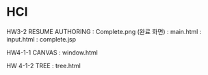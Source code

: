 # HCI
HW3-2 RESUME AUTHORING 
: Complete.png (완료 화면)
: main.html
: input.html
: complete.jsp

HW4-1-1 CANVAS
: window.html

HW 4-1-2 TREE
: tree.html
